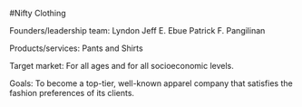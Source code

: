 #Nifty Clothing

Founders/leadership team: 
Lyndon Jeff E. Ebue 
Patrick F. Pangilinan 

Products/services:  Pants and Shirts

Target market: For all ages and for all socioeconomic levels.

Goals: To become a top-tier, well-known apparel company that satisfies the fashion preferences of its clients.
